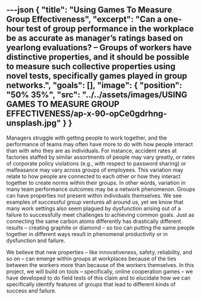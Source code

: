 ---json
{
  "title": "Using Games To Measure Group Effectiveness",
  "excerpt": "Can a one-hour test of group performance in the workplace be as accurate as manager’s ratings based on yearlong evaluations? – Groups of workers have distinctive properties, and it should be possible to measure such collective properties using novel tests, specifically games played in group networks.",
  "goals": [],
  "image": {
    "position": "50% 35%",
    "src": "../../assets/images/USING GAMES TO MEASURE GROUP EFFECTIVENESS/ap-x-90-opCe0gdrhng-unsplash.jpg"
  }
}
---

Managers struggle with getting people to work together, and the performance of teams may often have more to do with how people interact than with who they are as individuals. For instance, accident rates at factories staffed by similar assortments of people may vary greatly, or rates of corporate policy violations (e.g., with respect to password sharing) or malfeasance may vary across groups of employees.  This variation may relate to how people are connected to each other or how they interact together to create norms within their groups. In other words, variation in many team performance outcomes may be a network phenomenon. Groups can have properties not present within individuals themselves. We see examples of successful group ventures all around us, yet we know that many work settings also seem plagued by dysfunction arising out of a failure to successfully meet challenges to achieving common goals.  Just as connecting the same carbon atoms differently has drastically different results – creating graphite or diamond – so too can putting the same people together in different ways result in phenomenal productivity or in dysfunction and failure.

We believe that new properties – like innovativeness, safety, reliability, and so on – can emerge within groups at workplaces because of the ties between the workers more than because of the workers themselves. In this project, we will build on tools – specifically, online cooperation games – we have developed to do field tests of this claim and to elucidate how we can specifically identify features of groups that lead to different kinds of success and failure.